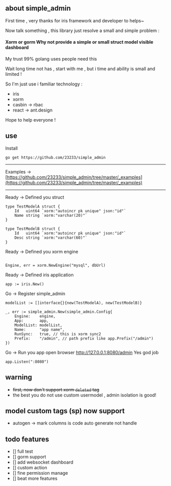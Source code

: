 ## about simple_admin

First time , very thanks for iris framework and developer to helps~

Now talk something , this library just resolve a small and simple problem :

#### Xorm or gorm Why not provide a simple or small struct model visible dashboard

My trust 99% golang uses people need this 

Wait long time not has , start with me , but i time and ability is small and limited !

So I'm just use i familiar technology :

* iris
* xorm
* casbin -> rbac
* react -> ant.design

Hope to help everyone !

## use

Install
```
go get https://github.com/23233/simple_admin
```
___
Examples ->  [https://github.com/23233/simple_admin/tree/master/_examples](https://github.com/23233/simple_admin/tree/master/_examples)

___

Ready -> Defined you struct
```
type TestModelA struct {
	Id   uint64 `xorm:"autoincr pk unique" json:"id"`
	Name string `xorm:"varchar(20)"`
}

type TestModelB struct {
	Id   uint64 `xorm:"autoincr pk unique" json:"id"`
	Desc string `xorm:"varchar(60)"`
}
```
Ready -> Defined you xorm engine

```

Engine, err = xorm.NewEngine("mysql", dbUrl)

```

Ready -> Defined iris application
```
app := iris.New()
```

Go -> Register simple_admin
```
modelList := []interface{}{new(TestModelA), new(TestModelB)}

_, err := simple_admin.New(simple_admin.Config{
    Engine:    engine,
    App:       app,
    ModelList: modelList,
    Name:      "app name",
    RunSync:   true, // this is xorm sync2
    Prefix:    "/admin", // path prefix like app.Prefix("/admin")
})
```

Go -> Run you app  open browser http://127.0.0.1:8080/admin Yes god job
```
app.Listen(":8080")
```

## warning
* ~~first, now don't support xorm  `deleted` tag~~
* the best you do not use custom usermodel , admin isolation is good!

## model custom tags (sp) now support
* autogen  -> mark columns is code auto generate not handle


## todo features
- [] full test
- [] gorm support
- [] add websocket dashboard
- [] custom action
- [] fine permission manage
- [] beat more features
